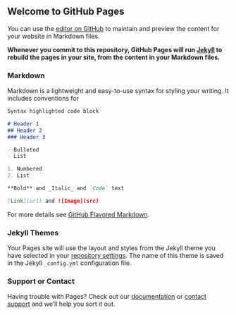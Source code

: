 ## Welcome to GitHub Pages

*You* can use the [editor on GitHub](https://github.com/Katrinkleina/Katrinkleina.github.io/edit/master/README.md) to maintain and preview the content for your website in Markdown files.

**Whenever you commit to this repository, GitHub Pages will run [Jekyll](https://jekyllrb.com/) to rebuild the pages in your site, from the content in your Markdown files.**

### Markdown

Markdown is a lightweight and easy-to-use syntax for styling your writing. It includes conventions for

```markdown
Syntax highlighted code block

# Header 1
## Header 2
### Header 3

- Bulleted
- List

1. Numbered
2. List

**Bold** and _Italic_ and `Code` text

[Link](url) and ![Image](src)
```

For more details see [GitHub Flavored Markdown](https://guides.github.com/features/mastering-markdown/).

### Jekyll Themes

Your Pages site will use the layout and styles from the Jekyll theme you have selected in your [repository settings](https://github.com/Katrinkleina/Katrinkleina.github.io/settings). The name of this theme is saved in the Jekyll `_config.yml` configuration file.

### Support or Contact

Having trouble with Pages? Check out our [documentation](https://help.github.com/categories/github-pages-basics/) or [contact support](https://github.com/contact) and we’ll help you sort it out.
